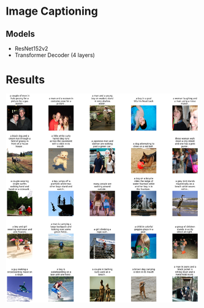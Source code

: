 # Image Captioning

## Models
- ResNet152v2
- Transformer Decoder (4 layers)

# Results
![](figures/result.png)